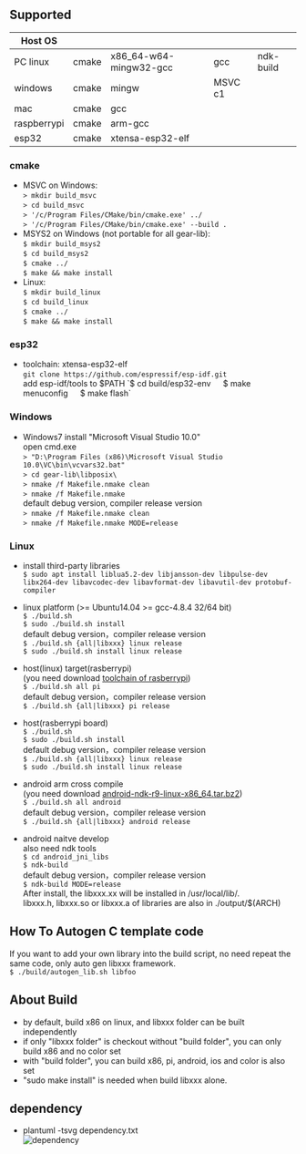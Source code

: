
## Supported
| Host OS    |      |                       |        |          |
|------------|------|-----------------------|--------|----------|
|PC linux    |cmake |x86_64-w64-mingw32-gcc |gcc     |ndk-build |
|windows     |cmake |mingw                  |MSVC c1 |          |
|mac         |cmake |gcc                    |        |          |
|raspberrypi |cmake |arm-gcc                |        |          |
|esp32       |cmake |xtensa-esp32-elf       |        |          |

### cmake
   * MSVC on Windows:  
     `> mkdir build_msvc`  
     `> cd build_msvc`  
     `> '/c/Program Files/CMake/bin/cmake.exe' ../`  
     `> '/c/Program Files/CMake/bin/cmake.exe' --build .`  
   * MSYS2 on Windows (not portable for all gear-lib):  
     `$ mkdir build_msys2`  
     `$ cd build_msys2`  
     `$ cmake ../`  
     `$ make && make install`  
   * Linux:  
     `$ mkdir build_linux`  
     `$ cd build_linux`  
     `$ cmake ../`  
     `$ make && make install`  

### esp32
   * toolchain: xtensa-esp32-elf  
     `git clone https://github.com/espressif/esp-idf.git`  
    add esp-idf/tools to $PATH  
    `$ cd build/esp32-env`  
    `$ make menuconfig`  
    `$ make flash`  

### Windows
  * Windows7 install "Microsoft Visual Studio 10.0"  
    open cmd.exe  
   `> "D:\Program Files (x86)\Microsoft Visual Studio 10.0\VC\bin\vcvars32.bat"`  
   `> cd gear-lib\libposix\`  
   `> nmake /f Makefile.nmake clean`  
   `> nmake /f Makefile.nmake`  
   default debug version, compiler release version  
   `> nmake /f Makefile.nmake clean`  
   `> nmake /f Makefile.nmake MODE=release`
   
### Linux
  * install third-party libraries  
   `$ sudo apt install liblua5.2-dev libjansson-dev libpulse-dev libx264-dev libavcodec-dev libavformat-dev libavutil-dev protobuf-compiler`

  * linux platform (>= Ubuntu14.04 >= gcc-4.8.4 32/64 bit)  
   `$ ./build.sh`  
   `$ sudo ./build.sh install`  
   default debug version，compiler release version  
   `$ ./build.sh {all|libxxx} linux release`   
   `$ sudo ./build.sh install linux release`  
   
  * host(linux) target(rasberrypi)  
    (you need download [toolchain of rasberrypi](https://github.com/raspberrypi/tools.git))  
   `$ ./build.sh all pi`  
   default debug version，compiler release version  
   `$ ./build.sh {all|libxxx} pi release`  

  * host(rasberrypi board)  
   `$ ./build.sh`  
   `$ sudo ./build.sh install`  
   default debug version，compiler release version  
   `$ ./build.sh {all|libxxx} linux release`  
   `$ sudo ./build.sh install linux release`  

  * android arm cross compile  
   (you need download [android-ndk-r9-linux-x86_64.tar.bz2](http://dl.google.com/android/ndk/android-ndk-r9-linux-x86_64.tar.bz2))  
   `$ ./build.sh all android`  
   default debug version，compiler release version  
   `$ ./build.sh {all|libxxx} android release`  
   
  * android naitve develop  
    also need ndk tools  
   `$ cd android_jni_libs`  
   `$ ndk-build`  
   default debug version，compiler release version  
   `$ ndk-build MODE=release`  
   After install, the libxxx.xx will be installed in /usr/local/lib/.  
   libxxx.h, libxxx.so or libxxx.a of libraries are also in ./output/$(ARCH)  

## How To Autogen C template code
   If you want to add your own library into the build script, no need repeat the same code, only auto gen libxxx framework.  
  `$ ./build/autogen_lib.sh libfoo`

## About Build
  * by default, build x86 on linux, and libxxx folder can be built independently
  * if only "libxxx folder" is checkout without "build folder", you can only build x86 and no color set
  * with "build folder", you can build x86, pi, android, ios and color is also set
  * "sudo make install" is needed when build libxxx alone.

## dependency
  * plantuml -tsvg dependency.txt  
  ![dependency](build/dependency.svg)  
